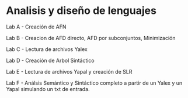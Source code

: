# Analisis y diseño de lenguajes

Lab A - Creación de AFN 

Lab B - Creacion de AFD directo, AFD por subconjuntos, Minimización

Lab C - Lectura de archivos Yalex

Lab D - Creación de Arbol Sintáctico

Lab E - Lectura de archivos Yapal y creación de SLR

Lab F - Análsis Semántico y Sintáctico completo a partir de un Yalex y un Yapal simulando un txt de entrada. 

